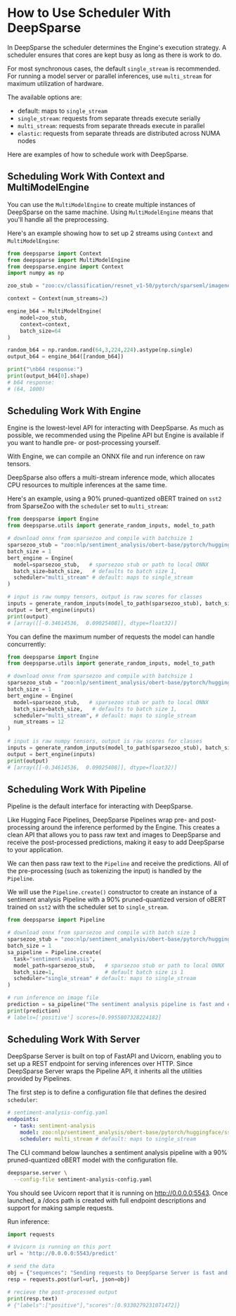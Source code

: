 <!--
Copyright (c) 2021 - present / Neuralmagic, Inc. All Rights Reserved.

Licensed under the Apache License, Version 2.0 (the "License");
you may not use this file except in compliance with the License.
You may obtain a copy of the License at

   http://www.apache.org/licenses/LICENSE-2.0

Unless required by applicable law or agreed to in writing,
software distributed under the License is distributed on an "AS IS" BASIS,
WITHOUT WARRANTIES OR CONDITIONS OF ANY KIND, either express or implied.
See the License for the specific language governing permissions and
limitations under the License.
-->
# How to Use Scheduler With DeepSparse
In DeepSparse the scheduler determines the Engine's execution strategy. A scheduler ensures that cores are kept busy as long as there is work to do. 

For most synchronous cases, the default `single_stream` is recommended.
For running a model server or parallel inferences, use `multi_stream` for
maximum utilization of hardware.

The available options are: 

- default: maps to `single_stream`
- `single_stream`: requests from separate threads execute serially
- `multi_stream`: requests from separate threads execute in parallel
- `elastic`: requests from separate threads are distributed across NUMA nodes

Here are examples of how to schedule work with DeepSparse. 

## Scheduling Work With Context and MultiModelEngine
You can use the `MultiModelEngine` to create multiple instances of DeepSparse on the same machine. Using `MultiModelEngine` means that you'll handle all the preprocessing. 

Here's an example showing how to set up 2 streams using `Context` and `MultiModelEngine`:
```python
from deepsparse import Context
from deepsparse import MultiModelEngine
from deepsparse.engine import Context
import numpy as np

zoo_stub = "zoo:cv/classification/resnet_v1-50/pytorch/sparseml/imagenet/pruned95_quant-none"

context = Context(num_streams=2)

engine_b64 = MultiModelEngine(
    model=zoo_stub, 
    context=context,
    batch_size=64
)

random_b64 = np.random.rand(64,3,224,224).astype(np.single)
output_b64 = engine_b64([random_b64])

print("\nb64 response:")
print(output_b64[0].shape)
# b64 response:
# (64, 1000)
```

## Scheduling Work With Engine 
Engine is the lowest-level API for interacting with DeepSparse. As much as possible, we recommended using the Pipeline API but Engine is available if you want to handle pre- or post-processing yourself.

With Engine, we can compile an ONNX file and run inference on raw tensors.

DeepSparse also offers a multi-stream inference mode, which allocates CPU resources to multiple inferences at the same time.

Here's an example, using a 90% pruned-quantized oBERT trained on `sst2` from SparseZoo with the `scheduler` set to `multi_stream`:
```python
from deepsparse import Engine
from deepsparse.utils import generate_random_inputs, model_to_path

# download onnx from sparsezoo and compile with batchsize 1
sparsezoo_stub = "zoo:nlp/sentiment_analysis/obert-base/pytorch/huggingface/sst2/pruned90_quant-none"
batch_size = 1
bert_engine = Engine(
  model=sparsezoo_stub,   # sparsezoo stub or path to local ONNX
  batch_size=batch_size,   # defaults to batch size 1,
  scheduler="multi_stream" # default: maps to single_stream
)

# input is raw numpy tensors, output is raw scores for classes
inputs = generate_random_inputs(model_to_path(sparsezoo_stub), batch_size)
output = bert_engine(inputs)
print(output)
# [array([[-0.34614536,  0.09025408]], dtype=float32)]
```
You can define the maximum number of requests the model can handle concurrently:
```python
from deepsparse import Engine
from deepsparse.utils import generate_random_inputs, model_to_path

# download onnx from sparsezoo and compile with batchsize 1
sparsezoo_stub = "zoo:nlp/sentiment_analysis/obert-base/pytorch/huggingface/sst2/pruned90_quant-none"
batch_size = 1
bert_engine = Engine(
  model=sparsezoo_stub,   # sparsezoo stub or path to local ONNX
  batch_size=batch_size,   # defaults to batch size 1,
  scheduler="multi_stream", # default: maps to single_stream
  num_streams = 12
)

# input is raw numpy tensors, output is raw scores for classes
inputs = generate_random_inputs(model_to_path(sparsezoo_stub), batch_size)
output = bert_engine(inputs)
print(output)
# [array([[-0.34614536,  0.09025408]], dtype=float32)]
```

## Scheduling Work With Pipeline 
Pipeline is the default interface for interacting with DeepSparse.

Like Hugging Face Pipelines, DeepSparse Pipelines wrap pre- and post-processing around the inference performed by the Engine. This creates a clean API that allows you to pass raw text and images to DeepSparse and receive the post-processed predictions, making it easy to add DeepSparse to your application.

We can then pass raw text to the `Pipeline` and receive the predictions. All of the pre-processing (such as tokenizing the input) is handled by the `Pipeline`.

We will use the `Pipeline.create()` constructor to create an instance of a sentiment analysis Pipeline with a 90% pruned-quantized version of oBERT trained on `sst2` with the scheduler set to `single_stream`. 

```python
from deepsparse import Pipeline

# download onnx from sparsezoo and compile with batch size 1
sparsezoo_stub = "zoo:nlp/sentiment_analysis/obert-base/pytorch/huggingface/sst2/pruned90_quant-none"
batch_size = 1
sa_pipeline = Pipeline.create(
  task="sentiment-analysis",
  model_path=sparsezoo_stub,   # sparsezoo stub or path to local ONNX
  batch_size=1,                # default batch size is 1
  scheduler="single_stream" # default: maps to single_stream
)

# run inference on image file
prediction = sa_pipeline("The sentiment analysis pipeline is fast and easy to use")
print(prediction)
# labels=['positive'] scores=[0.9955807328224182]
```
## Scheduling Work With Server
DeepSparse Server is built on top of FastAPI and Uvicorn, enabling you to set up a REST endpoint for serving inferences over HTTP. Since DeepSparse Server wraps the Pipeline API, it inherits all the utilities provided by Pipelines.


The first step is to define a configuration file that defines the desired `scheduler`: 
```yaml
# sentiment-analysis-config.yaml
endpoints:
  - task: sentiment-analysis
    model: zoo:nlp/sentiment_analysis/obert-base/pytorch/huggingface/sst2/pruned90_quant-none
    scheduler: multi_stream # default: maps to single_stream
```
The CLI command below launches a sentiment analysis pipeline with a 90% pruned-quantized oBERT model with the configuration file.
```bash
deepsparse.server \
  --config-file sentiment-analysis-config.yaml
```
You should see Uvicorn report that it is running on http://0.0.0.0:5543. Once launched, a /docs path is created with full endpoint descriptions and support for making sample requests.

Run inference: 
```python
import requests

# Uvicorn is running on this port
url = 'http://0.0.0.0:5543/predict'

# send the data
obj = {"sequences": "Sending requests to DeepSparse Server is fast and easy!"}
resp = requests.post(url=url, json=obj)

# recieve the post-processed output
print(resp.text)
# {"labels":["positive"],"scores":[0.9330279231071472]}
```
